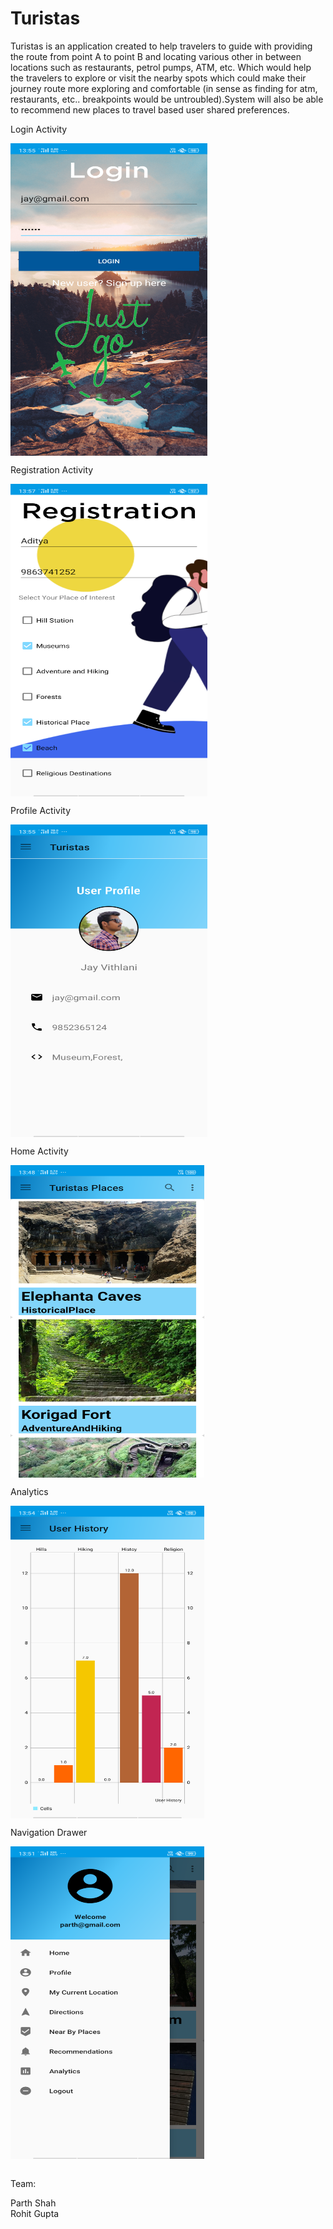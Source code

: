 # Turistas
Turistas is an application created to help travelers to guide with providing the route from point A to point B and locating various other in between locations such as restaurants, 
petrol pumps, ATM, etc. Which would help the travelers to explore or visit the nearby spots which could make their journey route more exploring and comfortable 
(in sense as finding for atm, restaurants, etc.. breakpoints would be untroubled).System will also be able to recommend new places to travel based user shared preferences. 

Login Activity

<a href="url"><img src="https://github.com/rohit05gupta/Turistas/blob/master/images/a1.png" align="center" height="500" width="315" ></a>
<br>

Registration Activity

<a href="url"><img src="https://github.com/rohit05gupta/Turistas/blob/master/images/a2.png" align="center" height="500" width="315" ></a>
<br>

Profile Activity

<a href="url"><img src="https://github.com/rohit05gupta/Turistas/blob/master/images/a3.png" align="center" height="500" width="315" ></a>
<br>

Home Activity

<a href="url"><img src="https://github.com/rohit05gupta/Turistas/blob/master/images/a4.png" align="center" height="500" width="310" ></a>
<br>

Analytics

<a href="url"><img src="https://github.com/rohit05gupta/Turistas/blob/master/images/a5.png" align="center" height="500" width="310" ></a>
<br>

Navigation Drawer

<a href="url"><img src="https://github.com/rohit05gupta/Turistas/blob/master/images/a8.png" align="center" height="500" width="310" ></a>


<br>
Team:

Parth Shah<br>
Rohit Gupta
